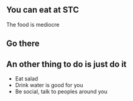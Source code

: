 ## You can eat at STC
The food is mediocre
## Go there
## An other thing to do is just do it

-   Eat salad
-   Drink water is good for you
-   Be social, talk to peoples around you
